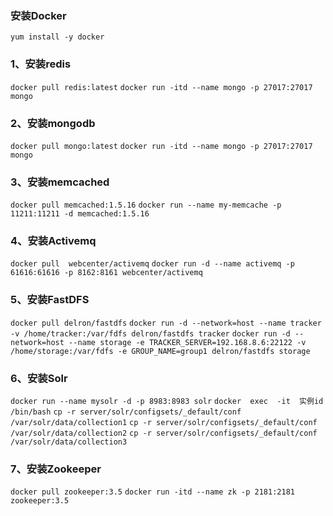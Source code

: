 ### 安装Docker
`yum install -y docker`

### 1、安装redis
`docker pull redis:latest`
`docker run -itd --name mongo -p 27017:27017 mongo`

### 2、安装mongodb
`docker pull mongo:latest`
`docker run -itd --name mongo -p 27017:27017 mongo`

### 3、安装memcached
`docker pull memcached:1.5.16`
`docker run --name my-memcache -p 11211:11211 -d memcached:1.5.16`

### 4、安装Activemq
`docker pull  webcenter/activemq`
`docker run -d --name activemq -p 61616:61616 -p 8162:8161 webcenter/activemq`

### 5、安装FastDFS
`docker pull delron/fastdfs`
`docker run -d --network=host --name tracker -v /home/tracker:/var/fdfs delron/fastdfs tracker`
`docker run -d --network=host --name storage -e TRACKER_SERVER=192.168.8.6:22122 -v /home/storage:/var/fdfs -e GROUP_NAME=group1 delron/fastdfs storage`

### 6、安装Solr
`docker run --name mysolr -d -p 8983:8983 solr`
`docker  exec  -it  实例id  /bin/bash`
`cp -r server/solr/configsets/_default/conf /var/solr/data/collection1`
`cp -r server/solr/configsets/_default/conf /var/solr/data/collection2`
`cp -r server/solr/configsets/_default/conf /var/solr/data/collection3`

### 7、安装Zookeeper
`docker pull zookeeper:3.5`
`docker run -itd --name zk -p 2181:2181 zookeeper:3.5`



